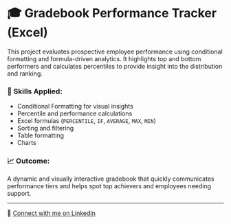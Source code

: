 # 🎓 Gradebook Performance Tracker (Excel)

This project evaluates prospective employee performance using conditional formatting and formula-driven analytics. It highlights top and bottom performers and calculates percentiles to provide insight into the distribution and ranking.

### 🔧 Skills Applied:
- Conditional Formatting for visual insights
- Percentile and performance calculations
- Excel formulas (`PERCENTILE`, `IF`, `AVERAGE`, `MAX`, `MIN`)
- Sorting and filtering
- Table formatting
- Charts

### 📈 Outcome:
A dynamic and visually interactive gradebook that quickly communicates performance tiers and helps spot top achievers and employees needing support.

---

🔗 [Connect with me on LinkedIn](https://www.linkedin.com/in/chibuzor-ehiemere/)
